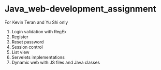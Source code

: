 # Java_web-development_assignment
For Kevin Teran and Yu Shi only

1.  Login validation with RegEx
2.  Register
3.  Reset password
4.  Session control
5.  List view
6.  Servelets implementations
7.  Dynamic web with JS files and Java classes
